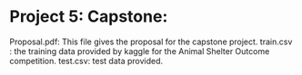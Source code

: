 # Project 5: Capstone:


Proposal.pdf: This file gives the proposal for the capstone project.
train.csv : the training data provided by kaggle for the Animal Shelter Outcome competition.
test.csv: test data provided.
